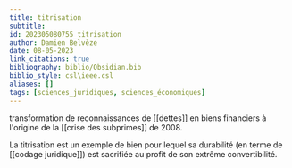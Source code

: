```yaml
---
title: titrisation
subtitle:
id: 202305080755_titrisation
author: Damien Belvèze
date: 08-05-2023
link_citations: true
bibliography: biblio/Obsidian.bib
biblio_style: csl\ieee.csl
aliases: []
tags: [sciences_juridiques, sciences_économiques]
---
```


transformation de reconnaissances de [[dettes]] en biens financiers à l'origine de la [[crise des subprimes]] de 2008. 

La titrisation est un exemple de bien pour lequel sa durabilité (en terme de [[codage juridique]]) est sacrifiée au profit de son extrême convertibilité. 




